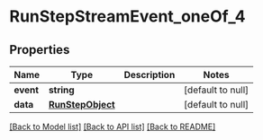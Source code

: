# RunStepStreamEvent_oneOf_4

## Properties
Name | Type | Description | Notes
------------ | ------------- | ------------- | -------------
**event** | **string** |  | [default to null]
**data** | [**RunStepObject**](RunStepObject.md) |  | [default to null]

[[Back to Model list]](../README.md#documentation-for-models) [[Back to API list]](../README.md#documentation-for-api-endpoints) [[Back to README]](../README.md)


